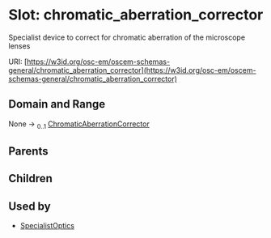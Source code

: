 
# Slot: chromatic_aberration_corrector

Specialist device to correct for chromatic aberration of the microscope lenses

URI: [https://w3id.org/osc-em/oscem-schemas-general/chromatic_aberration_corrector](https://w3id.org/osc-em/oscem-schemas-general/chromatic_aberration_corrector)


## Domain and Range

None &#8594;  <sub>0..1</sub> [ChromaticAberrationCorrector](ChromaticAberrationCorrector.md)

## Parents


## Children


## Used by

 * [SpecialistOptics](SpecialistOptics.md)
